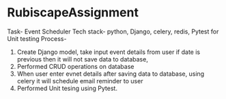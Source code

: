 # RubiscapeAssignment
Task- Event Scheduler
Tech stack- python, Django, celery, redis, Pytest for Unit testing
Process-
1. Create Django model, take input event details from user if date is previous then it will not save data to database,
2. Performed CRUD operations on database
3. When user enter evnet details after saving data to database, using celery  it will schedule email reminder to user
4. Performed Unit tesing using Pytest.   
